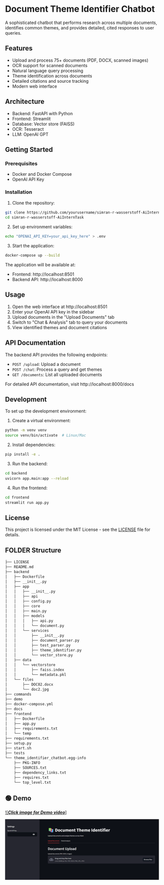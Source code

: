 # Document Theme Identifier Chatbot

A sophisticated chatbot that performs research across multiple documents, identifies common themes, and provides detailed, cited responses to user queries.

## Features

- Upload and process 75+ documents (PDF, DOCX, scanned images)
- OCR support for scanned documents
- Natural language query processing
- Theme identification across documents
- Detailed citations and source tracking
- Modern web interface

## Architecture

- Backend: FastAPI with Python
- Frontend: Streamlit
- Database: Vector store (FAISS)
- OCR: Tesseract
- LLM: OpenAI GPT

## Getting Started

### Prerequisites

- Docker and Docker Compose
- OpenAI API Key

### Installation

1. Clone the repository:
```bash
git clone https://github.com/yourusername/simran-r-wasserstoff-AiInternTask.git
cd simran-r-wasserstoff-AiInternTask
```

2. Set up environment variables:
```bash
echo "OPENAI_API_KEY=your_api_key_here" > .env
```

3. Start the application:
```bash
docker-compose up --build
```

The application will be available at:
- Frontend: http://localhost:8501
- Backend API: http://localhost:8000

## Usage

1. Open the web interface at http://localhost:8501
2. Enter your OpenAI API key in the sidebar
3. Upload documents in the "Upload Documents" tab
4. Switch to "Chat & Analysis" tab to query your documents
5. View identified themes and document citations

## API Documentation

The backend API provides the following endpoints:

- `POST /upload`: Upload a document
- `POST /chat`: Process a query and get themes
- `GET /documents`: List all uploaded documents

For detailed API documentation, visit http://localhost:8000/docs

## Development

To set up the development environment:

1. Create a virtual environment:
```bash
python -m venv venv
source venv/bin/activate  # Linux/Mac
```

2. Install dependencies:
```bash
pip install -e .
```

3. Run the backend:
```bash
cd backend
uvicorn app.main:app --reload
```

4. Run the frontend:
```bash
cd frontend
streamlit run app.py
```

## License

This project is licensed under the MIT License - see the [LICENSE](LICENSE) file for details.

## FOLDER Structure

```text
├── LICENSE
├── README.md
├── backend
│   ├── Dockerfile
│   ├── __init__.py
│   ├── app
│   │   ├── __init__.py
│   │   ├── api
│   │   ├── config.py
│   │   ├── core
│   │   ├── main.py
│   │   ├── models
│   │   │   ├── api.py
│   │   │   └── document.py
│   │   └── services
│   │       ├── __init__.py
│   │       ├── document_parser.py
│   │       ├── test_parser.py
│   │       ├── theme_identifier.py
│   │       └── vector_store.py
│   ├── data
│   │   └── vectorstore
│   │       ├── faiss.index
│   │       └── metadata.pkl
│   └── files
│       ├── DOC02.docx
│       └── doc2.jpg
├── commands
├── demo
├── docker-compose.yml
├── docs
├── frontend
│   ├── Dockerfile
│   ├── app.py
│   ├── requirements.txt
│   └── temp
├── requirements.txt
├── setup.py
├── start.sh
├── tests
└── theme_identifier_chatbot.egg-info
    ├── PKG-INFO
    ├── SOURCES.txt
    ├── dependency_links.txt
    ├── requires.txt
    └── top_level.txt
```


## 🟢 Demo


[![***Click image for Demo video***]](https://drive.google.com/file/d/1JcnzapD0pwp1se2Wh2gXAwReLC08XBBL/view?usp=drive_link)

[![Click for Demo video](demo/Screenshot%202025-05-22%20110539.png)](https://drive.google.com/file/d/1JcnzapD0pwp1se2Wh2gXAwReLC08XBBL/view?usp=drive_link)
